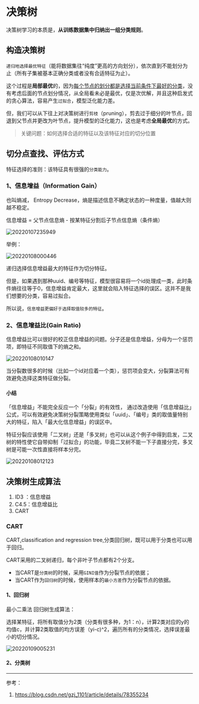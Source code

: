 <!--
 * @Description: 
 * @Version: 1.0
 * @Autor: xihuishaw
 * @Date: 2022-01-07 23:42:54
 * @LastEditors: xihuishaw
 * @LastEditTime: 2022-01-09 01:11:09
-->

# 决策树

决策树学习的本质是，**从训练数据集中归纳出一组分类规则**。

## 构造决策树

`递归地选择最优特征`（能将数据集往“纯度”更高的方向划分），依次直到不能划分为止（所有子集被基本正确分类或者没有合适特征为止）。

这个过程是**局部最优**的，因为<u>每个节点的划分都是选择当前条件下最好的分类</u>，没有考虑后面的节点划分情况，从全局看未必是最优，仅是次优解，并且这种启发式的贪心算法，容易产生`过拟合`，模型泛化能力差。

但，我们可以从下往上对决策树进行`剪枝`（pruning），剪去过于细分的叶节点，回退到父节点并更改为叶节点，提升模型的泛化能力，这也是考虑**全局最优**的方式。

> 关键问题：如何选择合适的特征以及该特征对应的切分位置

## 切分点查找、评估方式

特征选择的准则：该特征具有很强的`分类能力`。

### 1、信息增益（Information Gain）

也叫熵减， Entropy Decrease，熵是描述信息不确定状态的一种度量，值越大则越不稳定。

信息增益 = 父节点信息熵 - 按某特征分割后子节点信息熵（条件熵）

![20220107235949](https://cdn.jsdelivr.net/gh/xihuishawpy/PicBad@main/blogs/pictures/20220107235949.png)

举例：

![20220108000446](https://cdn.jsdelivr.net/gh/xihuishawpy/PicBad@main/blogs/pictures/20220108000446.png)

递归选择信息增益最大的特征作为切分特征。

但是，如果遇到那种uuid、编号等特征，模型很容易将一个id处理成一类，此时条件熵往往等于0，信息增益肯定最大，这里就会陷入特征选择的误区。这并不是我们想要的分类，容易过拟合。

所以说，`信息增益更偏好于选择取值较多的特征`。

### 2、信息增益比(Gain Ratio)

信息增益比可以很好的校正信息增益的问题。分子还是信息增益，分母为一个惩罚项，即特征不同取值下的熵之和。

![20220108010147](https://cdn.jsdelivr.net/gh/xihuishawpy/PicBad@main/blogs/pictures/20220108010147.png)

当分裂数很多的时候（比如一个id对应着一个类），惩罚项会变大，分裂算法可有效避免选择这类特征做分裂。

#### 小结

「信息增益」不能完全反应一个「分裂」的有效性， 通过改造使用「信息增益比」公式，可以有效避免决策树分裂策略使用类似「uuid」、「编号」类的取值量特别大的特征，陷入「最大化信息增益」的误区中。

特征分裂应该使用「二叉树」还是「多叉树」也可以从这个例子中得到启发，二叉树的特性使它自带抑制「过拟合」的功能，毕竟二叉树不能一下子直接分完，多叉树是可能一次性直接将样本分完。

![20220108012123](https://cdn.jsdelivr.net/gh/xihuishawpy/PicBad@main/blogs/pictures/20220108012123.png)

## 决策树生成算法

1. ID3 ：信息增益
2. C4.5：信息增益比
3. CART

### CART

CART,classification and regression tree,分类回归树，既可以用于分类也可以用于回归。

CART采用的二叉树递归，每个非叶子节点都有2个分支。

- 当CART是`分类树`的时候，采用`GINI值`作为分裂节点的依据；
- 当CART作为`回归树`的时候，使用样本的`最小方差`作为分裂节点的依据。

#### 1、回归树

最小二乘法 回归树生成算法：

选择某特征，将所有取值分为2类（分类有很多种，为1：n），计算2类对应的y的均值c，并计算2类取值的均方误差（yi-c)^2，遍历所有的分类情况，选择误差最小的切分情况。

![20220109005231](https://cdn.jsdelivr.net/gh/xihuishawpy/PicBad@main/blogs/pictures/20220109005231.png)

#### 2、分类树

---

参考：

1. <https://blog.csdn.net/gzj_1101/article/details/78355234>
